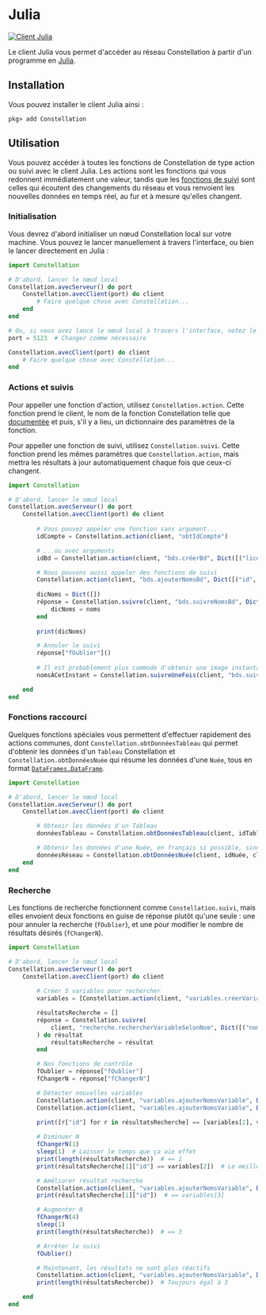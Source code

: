 # Julia
[![Client Julia](https://github.com/reseau-constellation/Constellation.jl/actions/workflows/CI.yml/badge.svg)](https://github.com/reseau-constellation/Constellation.jl/actions/workflows/CI.yml)

Le client Julia vous permet d'accéder au réseau Constellation à partir d'un programme en [Julia](https://julialang.org/).

## Installation
Vous pouvez installer le client Julia ainsi :

```
pkg> add Constellation
```

## Utilisation
Vous pouvez accéder à toutes les fonctions de Constellation de type action ou suivi avec le client Julia. Les actions sont les fonctions qui vous redonnent immédiatement une valeur, tandis que les [fonctions de suivi](../../ipa/introduction.md#quelques-concepts) sont celles qui écoutent des changements du réseau et vous renvoient les nouvelles données en temps réel, au fur et à mesure qu'elles changent.

### Initialisation
Vous devrez d'abord initialiser un nœud Constellation local sur votre machine. Vous pouvez le lancer manuellement à travers l'interface, ou bien le lancer directement en Julia :

```Julia
import Constellation

# D'abord, lancer le nœud local
Constellation.avecServeur() do port
    Constellation.avecClient(port) do client
        # Faire quelque chose avec Constellation...
    end
end

# Ou, si vous avez lancé le nœud local à travers l'interface, notez le numéro de port et puis lancer le client directement
port = 5123  # Changer comme nécessaire

Constellation.avecClient(port) do client
    # Faire quelque chose avec Constellation...
end
```

### Actions et suivis
Pour appeller une fonction d'action, utilisez `Constellation.action`. Cette fonction prend le client, le nom de la fonction Constellation telle que [documentée](../../ipa/introduction.md) et puis, s'il y a lieu, un dictionnaire des paramètres de la fonction.

Pour appeller une fonction de suivi, utilisez `Constellation.suivi`. Cette fonction prend les mêmes paramètres que `Constellation.action`, mais mettra les résultats à jour automatiquement chaque fois que ceux-ci changent.

```Julia
import Constellation

# D'abord, lancer le nœud local
Constellation.avecServeur() do port
    Constellation.avecClient(port) do client
        
        # Vous pouvez appeler une fonction sans argument...
        idCompte = Constellation.action(client, "obtIdCompte")

        # ...ou avec arguments
        idBd = Constellation.action(client, "bds.créerBd", Dict([("licence", "ODbl-1_0")]))

        # Nous pouvons aussi appeler des fonctions de suivi
        Constellation.action(client, "bds.ajouterNomsBd", Dict([("id", idBd), ("noms", Dict([("fr", "Météo"), ("த", "காலநிலை")]))]))
        
        dicNoms = Dict([])
        réponse = Constellation.suivre(client, "bds.suivreNomsBd", Dict([("id", idBd)])) do noms
            dicNoms = noms
        end
        
        print(dicNoms)

        # Annuler le suivi
        réponse["fOublier"]()  
        
        # Il est probablement plus commode d'obtenir une image instantanée du résultat
        nomsÀCetInstant = Constellation.suivreUneFois(client, "bds.suivreNomsBd", Dict([("id", idBd)]))

    end
end

```

### Fonctions raccourci
Quelques fonctions spéciales vous permettent d'effectuer rapidement des actions communes, dont `Constellation.obtDonnéesTableau` qui permet d'obtenir les données d'un `Tableau` Constellation et `Constellation.obtDonnéesNuée` qui résume les données d'une `Nuée`, tous en format [`DataFrames.DataFrame`](https://dataframes.juliadata.org/stable/).

```Julia
import Constellation

# D'abord, lancer le nœud local
Constellation.avecServeur() do port
    Constellation.avecClient(port) do client

        # Obtenir les données d'un Tableau
        donnéesTableau = Constellation.obtDonnéesTableau(client, idTableau)

        # Obtenir les données d'une Nuée, en français si possible, sinon en alemand
        donnéesRéseau = Constellation.obtDonnéesNuée(client, idNuée, clefTableau, ["fr", "de"])
    end
end
```

### Recherche
Les fonctions de recherche fonctionnent comme `Constellation.suivi`, mais elles envoient deux fonctions en guise de réponse plutôt qu'une seule : une pour annuler la recherche (`fOublier`), et une pour modifier le nombre de résultats désirés (`fChangerN`).

```Julia
import Constellation

# D'abord, lancer le nœud local
Constellation.avecServeur() do port
    Constellation.avecClient(port) do client
        
        # Créer 5 variables pour rechercher
        variables = [Constellation.action(client, "variables.créerVariable", Dict([("catégorie", "numérique")])) for _ in 1:4]

        résultatsRecherche = []
        réponse = Constellation.suivre(
            client, "recherche.rechercherVariableSelonNom", Dict([("nomVariable", "humidité"), ("nRésultatsDésirés", 3)])
        ) do résultat
            résultatsRecherche = résultat
        end

        # Nos fonctions de contrôle
        fOublier = réponse["fOublier"]
        fChangerN = réponse["fChangerN"]

        # Détecter nouvelles variables
        Constellation.action(client, "variables.ajouterNomsVariable", Dict([("id", variables[1]), ("noms", Dict([("fr", "Humidite")]))]))
        Constellation.action(client, "variables.ajouterNomsVariable", Dict([("id", variables[2]), ("noms", Dict([("fr", "humidite")]))]))
        
        print([r["id"] for r in résultatsRecherche] == [variables[2], variables[1]])

        # Diminuer N
        fChangerN(1)
        sleep(1)  # Laisser le temps que ça aie effet
        print(length(résultatsRecherche))  # == 1
        print(résultatsRecherche[1]["id"] == variables[2])  # Le meilleur résultat devrait être retenu

        # Améliorer résultat recherche
        Constellation.action(client, "variables.ajouterNomsVariable", Dict([("id", variables[3]), ("noms", Dict([("fr", "humidité")]))]))
        print(résultatsRecherche[1]["id"])  # == variables[3]

        # Augmenter N
        fChangerN(4)
        sleep(1)
        print(length(résultatsRecherche))  # == 3

        # Arrêter le suivi
        fOublier()

        # Maintenant, les résultats ne sont plus réactifs
        Constellation.action(client, "variables.ajouterNomsVariable", Dict([("id", variables[4]), ("noms", Dict([("fr", "humidité")]))]))
        print(length(résultatsRecherche))  # Toujours égal à 3

    end
end
```